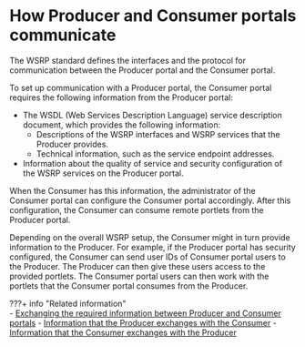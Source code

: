 # How Producer and Consumer portals communicate

The WSRP standard defines the interfaces and the protocol for communication between the Producer portal and the Consumer portal.

To set up communication with a Producer portal, the Consumer portal requires the following information from the Producer portal:

-   The WSDL (Web Services Description Language) service description document, which provides the following information:
    -   Descriptions of the WSRP interfaces and WSRP services that the Producer provides.
    -   Technical information, such as the service endpoint addresses.
-   Information about the quality of service and security configuration of the WSRP services on the Producer portal.

When the Consumer has this information, the administrator of the Consumer portal can configure the Consumer portal accordingly. After this configuration, the Consumer can consume remote portlets from the Producer portal.

Depending on the overall WSRP setup, the Consumer might in turn provide information to the Producer. For example, if the Producer portal has security configured, the Consumer can send user IDs of Consumer portal users to the Producer. The Producer can then give these users access to the provided portlets. The Consumer portal users can then work with the portlets that the Consumer portal consumes from the Producer.


???+ info "Related information"  
    -   [Exchanging the required information between Producer and Consumer portals](../../wsrp/planning_wsrp/wsrpc_xchg_info.md)
    -   [Information that the Producer exchanges with the Consumer](../../wsrp/portal_wsrp_producer/wsrp_producer_info/index.md)
    -   [Information that the Consumer exchanges with the Producer](../../wsrp/portal_wsrp_consumer/wsrp_consumer_info/index.md)

